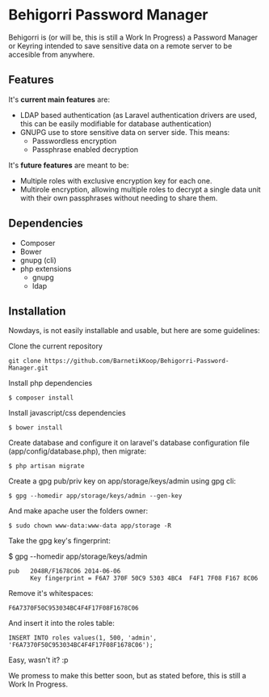 Behigorri Password Manager
==========================

Behigorri is (or will be, this is still a Work In Progress) a Password Manager or Keyring intended to save sensitive data on a remote server to be accesible from anywhere.

Features
--------

It's **current main features** are:
 * LDAP based authentication (as Laravel authentication drivers are used, this can be easily modifiable for database authentication)
 * GNUPG use to store sensitive data on server side. This means:
   * Passwordless encryption
   * Passphrase enabled decryption

It's **future features** are meant to be:
 * Multiple roles with exclusive encryption key for each one.
 * Multirole encryption, allowing multiple roles to decrypt a single data unit with their own passphrases without needing to share them. 

Dependencies
------------
 * Composer
 * Bower
 * gnupg (cli)
 * php extensions
   * gnupg
   * ldap

Installation
------------

Nowdays, is not easily installable and usable, but here are some guidelines:

Clone the current repository

  `git clone https://github.com/BarnetikKoop/Behigorri-Password-Manager.git`

Install php dependencies

  `$ composer install`

Install javascript/css dependencies

  `$ bower install`

Create database and configure it on laravel's database configuration file (app/config/database.php), then migrate:

  `$ php artisan migrate`

Create a gpg pub/priv key on app/storage/keys/admin using gpg cli:

  `$ gpg --homedir app/storage/keys/admin --gen-key` 

And make apache user the folders owner:

  `$ sudo chown www-data:www-data app/storage -R`

Take the gpg key's fingerprint:

  $ gpg --homedir app/storage/keys/admin
  
    pub   2048R/F1678C06 2014-06-06
          Key fingerprint = F6A7 370F 50C9 5303 4BC4  F4F1 7F08 F167 8C06

Remove it's whitespaces:

  `F6A7370F50C953034BC4F4F17F08F1678C06`

And insert it into the roles table:

  `INSERT INTO roles values(1, 500, 'admin', 'F6A7370F50C953034BC4F4F17F08F1678C06');`


Easy, wasn't it? :p

We promess to make this better soon, but as stated before, this is still a Work In Progress.
